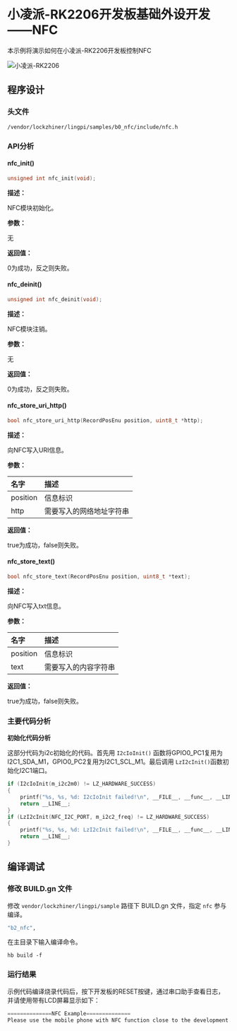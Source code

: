 # 小凌派-RK2206开发板基础外设开发——NFC

本示例将演示如何在小凌派-RK2206开发板控制NFC

![小凌派-RK2206](/vendor/lockzhiner/lingpi/docs/figures/lockzhiner-rk2206.jpg)

## 程序设计

### 头文件

```
/vendor/lockzhiner/lingpi/samples/b0_nfc/include/nfc.h
```

### API分析

#### nfc_init()

```c
unsigned int nfc_init(void);
```

**描述：**

NFC模块初始化。

**参数：**

无

**返回值：**

0为成功，反之则失败。

#### nfc_deinit()

```c
unsigned int nfc_deinit(void);
```

**描述：**

NFC模块注销。

**参数：**

无

**返回值：**

0为成功，反之则失败。

#### nfc_store_uri_http()

```c
bool nfc_store_uri_http(RecordPosEnu position, uint8_t *http);
```

**描述：**

向NFC写入URI信息。

**参数：**

| 名字     | 描述                     |
| :------- | :----------------------- |
| position | 信息标识                 |
| http     | 需要写入的网络地址字符串 |

**返回值：**

true为成功，false则失败。

#### nfc_store_text()

```c
bool nfc_store_text(RecordPosEnu position, uint8_t *text);
```

**描述：**

向NFC写入txt信息。

**参数：**

| 名字     | 描述                 |
| :------- | :------------------- |
| position | 信息标识             |
| text     | 需要写入的内容字符串 |

**返回值：**

true为成功，false则失败。

### 主要代码分析

**初始化代码分析**

这部分代码为i2c初始化的代码。首先用 `I2cIoInit()` 函数将GPIO0_PC1复用为I2C1_SDA_M1，GPIO0_PC2复用为I2C1_SCL_M1。最后调用 `LzI2cInit()`函数初始化I2C1端口。

```c
if (I2cIoInit(m_i2c2m0) != LZ_HARDWARE_SUCCESS)
{
    printf("%s, %s, %d: I2cIoInit failed!\n", __FILE__, __func__, __LINE__);
    return __LINE__;
}
if (LzI2cInit(NFC_I2C_PORT, m_i2c2_freq) != LZ_HARDWARE_SUCCESS)
{
    printf("%s, %s, %d: LzI2cInit failed!\n", __FILE__, __func__, __LINE__);
    return __LINE__;
}
```

## 编译调试

### 修改 BUILD.gn 文件

修改 `vendor/lockzhiner/lingpi/sample` 路径下 BUILD.gn 文件，指定 `nfc` 参与编译。

```r
"b2_nfc",
```

在主目录下输入编译命令。

```shell
hb build -f
```

### 运行结果

示例代码编译烧录代码后，按下开发板的RESET按键，通过串口助手查看日志，并请使用带有LCD屏幕显示如下：

```c
==============NFC Example==============
Please use the mobile phone with NFC function close to the development board!
```

